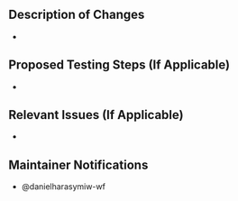 ## Description of Changes

  -

## Proposed Testing Steps (If Applicable)

  -

## Relevant Issues (If Applicable)

  -

## Maintainer Notifications

  - @danielharasymiw-wf
